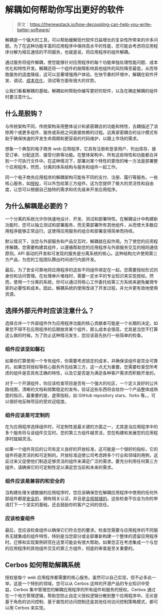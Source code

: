 # 解耦如何帮助你写出更好的软件

> 原文：<https://thenewstack.io/how-decoupling-can-help-you-write-better-software/>

解耦是一个强大的工具，可以帮助缓解现代软件日益增长的复杂性所带来的许多问题。为了在这种功能丰富的应用程序中保持高水平的性能，您可能会考虑将应用程序分解为相互通信的不同服务，也就是说，将应用程序的组件解耦。

通过服务将组件解耦，使您能够针对应用程序的每个功能单独处理性能问题、成本优化和特性开发。解耦还将一个组件的故障影响其他组件的风险降至最低，从而导致服务的适度降级，这可以显著增强用户体验。在快节奏的环境中，解耦在软件开发、调试、[成本优化](https://thenewstack.io/what-does-kubernetes-cost-you/)、测试等方面有很大的优势。

让我们看看解耦的基础，解耦如何帮助你编写更好的软件，以及在确定解耦的组件时要注意什么。

## 什么是脱钩？

与传统架构不同，传统架构采用整体设计和紧密耦合的功能和特性，去耦描述了消除两个或更多组件、服务或系统之间直接依赖的过程。远离紧密耦合的设计模式有助于确保快速的开发生命周期和更容易的代码维护，以跟上市场的需求。

想象一个典型的电子商务 web 应用程序，它具有注册和登录用户、列出库存、接受订单、分配送货、接受付款等功能。在整体架构中，所有这些特性和功能都合并到一个可执行文件中。在这种情况下，部署对某个特性的更改的唯一方法是部署整个应用程序。然而，分离的体系结构与服务和组件一起工作。

同一个电子商务应用程序的解耦架构可能有不同的支付、注册、履行等服务。一些核心服务，如[授权](https://docs.cerbos.dev/cerbos/latest/index.html)，可以外包给第三方组件。这为您提供了极大的灵活性和自由度，让您可以根据自己独特的需求和优先级来开发应用程序。

## 为什么解耦是必要的？

一个分离的系统允许你快速地设计、开发、测试和部署特性。在解耦设计中构建新功能时，您可以独立测试和部署服务，而无需部署所有其他组件，从而使大多数应用程序能够正常运行。这使得应用服务的组合和部署变得简单而持续。

默认情况下，当您与外部服务和产品交互时，解耦就在起作用。为了使您的应用程序解耦，您需要构建其组件，以遵循帮助您的应用程序与外部服务交互的相同通信原则。API 驱动的开发和可发现的服务是分离系统的核心。这种结构允许使用第三方产品，为您的工程团队腾出时间进行内部开发。

最后，为了安全可靠地将应用程序的这些不同组件绑定在一起，您需要授权形式的身份和访问管理。在处理单片堆栈时，需要一定水平的专业知识来实现授权。然而，使用一个分离的系统，你可以通过将核心工作委托给第三方系统来避免雇佣专家的必要性和成本。因此，解耦系统的使用改进了开发过程，并允许更有效地使用资源。

## 选择外部元件时应该注意什么？

选择合并一个外部组件作为应用程序功能的核心贡献者可能是一个长期的决定。如果您不得不在应用程序的后期放弃某个组件，那么成本会很高，尤其是当您不打算这么做的时候。为了防止这种情况发生，您应该首先执行一些简单的检查。

### 组件应该坚如磐石

如果你打算使用一个专有组件，你需要考虑锁定的成本，并确保该组件是完全可靠的。如果您将授权等核心服务外包给第三方，这一点尤为重要。您需要检查您所考虑的组件是否具有正确的特性，以及它是否是为满足各种客户需求而积极开发的。

对于一个开源组件，你应该检查项目是否有一个强大的社区，一个定义良好的公共路线图，清晰的文档和频繁稳定的发布。验证这些东西将会给你一个产品整体成熟度的指示。最重要的是，虚荣指标，如 GitHub repository stars、forks 等。，可以很好地反映项目的受欢迎程度。

### 组件应该是可定制的

在为应用程序选择组件时，可定制性是最关键的方面之一，尤其是当应用程序中的多个服务将与该组件交互时。您的第三方组件越灵活，您在构建和发展您的应用程序时就越灵活。

如果一个组件背后的公司有定义良好的开放标准，这可能是一个很好的指标，它的组件将是灵活的和可定制的。开放标准迫使公司考虑跨多个行业和领域的用例，这反过来又促使他们制造足够灵活的组件来满足广泛的需求。要充分利用任何第三方组件，请确保它的可定制性足以满足您当前和未来的需求。

### 组件应该是兼容的和安全的

当构建处理关键数据的应用程序时，您应该确保您在解耦应用程序中使用的任何外部组件都是[安全的](https://docs.cerbos.dev/cerbos/latest/configuration/server.html#_transport_layer_security_tls)，拥有相关认证，并且是[合规就绪的](https://cerbos.dev/blog/authorization-in-the-context-of-soc-2-and-other-certifications)。这些检查不仅会为你的申请打下一个坚实的基础，还会鼓励你的客户之间的信任。

### 应该检查组件

最后，您应该检查组件以确保它们符合您的要求。检查您需要与应用程序的不同服务无缝集成的组件特性，特别是当您部分或全部重新构建一个整体的遗留应用程序时。迁移和实现案例研究在这里可能会有很大帮助。如果您正在考虑集成一个与您的应用程序的其他组件交互的第三方组件，彻底的审查是至关重要的。

## Cerbos 如何帮助解耦系统

授权是每个 web 应用程序都需要的核心服务。虽然可以自己实现，但不必多此一举。这是一个特别的领域，您可以从 Cerbos 这样的开源产品的专业知识中受益，Cerbos 集中管理您的解耦应用程序的所有组件和服务的授权。Cerbos 通过在一个地方管理逻辑，帮助您防止自定义授权逻辑分散到整个应用程序中。无论是基于角色的访问控制、基于属性的访问控制还是其他任何访问控制策略模式，都可以用 Cerbos 来实现。

<svg xmlns:xlink="http://www.w3.org/1999/xlink" viewBox="0 0 68 31" version="1.1"><title>Group</title> <desc>Created with Sketch.</desc></svg>